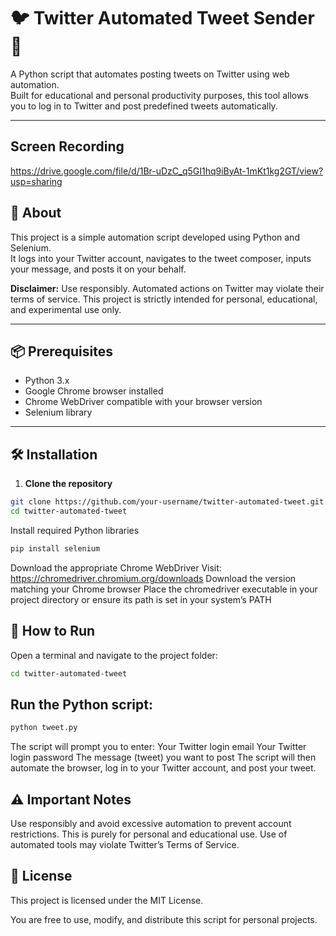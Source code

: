 # 🐦 Twitter Automated Tweet Sender 🤖

A Python script that automates posting tweets on Twitter using web automation.  
Built for educational and personal productivity purposes, this tool allows you to log in to Twitter and post predefined tweets automatically.

---
## Screen Recording 
https://drive.google.com/file/d/1Br-uDzC_q5GI1hq9iByAt-1mKt1kg2GT/view?usp=sharing

## 📖 About

This project is a simple automation script developed using Python and Selenium.  
It logs into your Twitter account, navigates to the tweet composer, inputs your message, and posts it on your behalf.

**Disclaimer:** Use responsibly. Automated actions on Twitter may violate their terms of service. This project is strictly intended for personal, educational, and experimental use only.

---

## 📦 Prerequisites

- Python 3.x  
- Google Chrome browser installed  
- Chrome WebDriver compatible with your browser version  
- Selenium library  

---

## 🛠️ Installation

1. **Clone the repository**

```bash
git clone https://github.com/your-username/twitter-automated-tweet.git
cd twitter-automated-tweet
```
Install required Python libraries
```bash
pip install selenium
```

Download the appropriate Chrome WebDriver
Visit: https://chromedriver.chromium.org/downloads
Download the version matching your Chrome browser
Place the chromedriver executable in your project directory or ensure its path is set in your system’s PATH

## 🚀 How to Run

Open a terminal and navigate to the project folder:
```bash
cd twitter-automated-tweet
```
## Run the Python script:
```bash
python tweet.py
```

The script will prompt you to enter:
Your Twitter login email
Your Twitter login password
The message (tweet) you want to post
The script will then automate the browser, log in to your Twitter account, and post your tweet.


## ⚠️ Important Notes

Use responsibly and avoid excessive automation to prevent account restrictions.
This is purely for personal and educational use. Use of automated tools may violate Twitter’s Terms of Service.

## 📜 License

This project is licensed under the MIT License.

You are free to use, modify, and distribute this script for personal projects.

